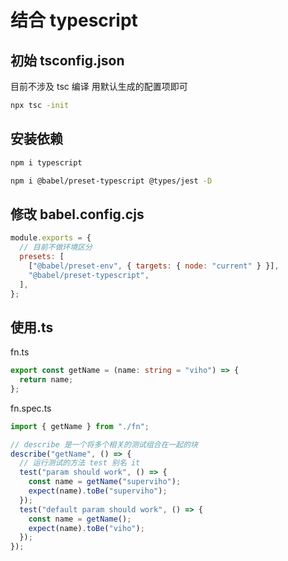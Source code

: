 # 结合 typescript

## 初始 tsconfig.json

目前不涉及 tsc 编译 用默认生成的配置项即可

```sh
npx tsc -init
```

## 安装依赖

```sh
npm i typescript
```

```sh
npm i @babel/preset-typescript @types/jest -D
```

## 修改 babel.config.cjs

```js
module.exports = {
  // 目前不做环境区分
  presets: [
    ["@babel/preset-env", { targets: { node: "current" } }],
    "@babel/preset-typescript",
  ],
};
```

## 使用.ts

fn.ts

```ts
export const getName = (name: string = "viho") => {
  return name;
};
```

fn.spec.ts

```ts
import { getName } from "./fn";

// describe 是一个将多个相关的测试组合在一起的块
describe("getName", () => {
  // 运行测试的方法 test 别名 it
  test("param should work", () => {
    const name = getName("superviho");
    expect(name).toBe("superviho");
  });
  test("default param should work", () => {
    const name = getName();
    expect(name).toBe("viho");
  });
});
```
